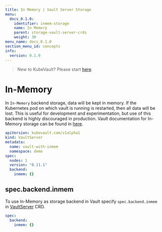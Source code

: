 ```yaml
---
title: In Memory | Vault Server Storage
menu:
  docs_0.1.0:
    identifier: inmem-storage
    name: In Memory
    parent: storage-vault-server-crds
    weight: 30
menu_name: docs_0.1.0
section_menu_id: concepts
info:
  version: 0.1.0
---
```


> New to KubeVault? Please start [here](/docs/0.1.0/concepts/README).

# In-Memory

In `In-Memory` backend storage, data will be kept in memory. If the Kubernetes pod on which vault is running is restarted, then all data will be lost. This is useful for development and experimentation, but use of this backend is highly discouraged in production. Vault documentation for In-Memory storage can be found in [here](https://www.vaultproject.io/docs/configuration/storage/in-memory.html).

```yaml
apiVersion: kubevault.com/v1alpha1
kind: VaultServer
metadata:
  name: vault-with-inmem
  namespace: demo
spec:
  nodes: 1
  version: "0.11.1"
  backend:
    inmem: {}
```

## spec.backend.inmem

To use In-Memory as storage backend in Vault specify `spec.backend.inmem` in [VaultServer](/docs/0.1.0/concepts/vault-server-crds/vaultserver) CRD.

```yaml
spec:
  backend:
    inmem: {}
```
